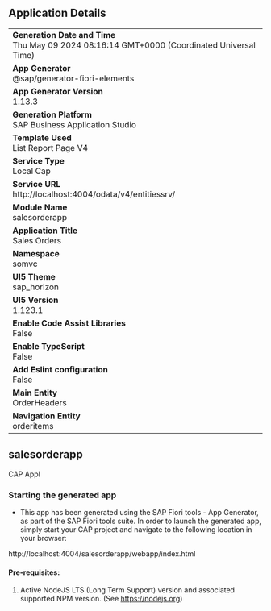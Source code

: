 ## Application Details
|               |
| ------------- |
|**Generation Date and Time**<br>Thu May 09 2024 08:16:14 GMT+0000 (Coordinated Universal Time)|
|**App Generator**<br>@sap/generator-fiori-elements|
|**App Generator Version**<br>1.13.3|
|**Generation Platform**<br>SAP Business Application Studio|
|**Template Used**<br>List Report Page V4|
|**Service Type**<br>Local Cap|
|**Service URL**<br>http://localhost:4004/odata/v4/entitiessrv/
|**Module Name**<br>salesorderapp|
|**Application Title**<br>Sales Orders|
|**Namespace**<br>somvc|
|**UI5 Theme**<br>sap_horizon|
|**UI5 Version**<br>1.123.1|
|**Enable Code Assist Libraries**<br>False|
|**Enable TypeScript**<br>False|
|**Add Eslint configuration**<br>False|
|**Main Entity**<br>OrderHeaders|
|**Navigation Entity**<br>orderitems|

## salesorderapp

CAP Appl

### Starting the generated app

-   This app has been generated using the SAP Fiori tools - App Generator, as part of the SAP Fiori tools suite.  In order to launch the generated app, simply start your CAP project and navigate to the following location in your browser:

http://localhost:4004/salesorderapp/webapp/index.html

#### Pre-requisites:

1. Active NodeJS LTS (Long Term Support) version and associated supported NPM version.  (See https://nodejs.org)


